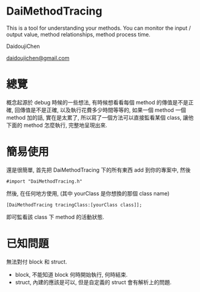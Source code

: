 DaiMethodTracing
================
This is a tool for understanding your methods. You can monitor the input / output value, method relationships, method process time.

DaidoujiChen

daidoujichen@gmail.com

總覽
================
概念起源於 debug 時候的一些想法, 有時候想看看每個 method 的傳值是不是正確, 回傳值是不是正確, 以及執行花費多少時間等等的,
如果一個 method 一個 method 加的話, 實在是太累了, 所以寫了一個方法可以直接監看某個 class, 讓他下面的 method 怎麼執行, 完整地呈現出來.

簡易使用
================
還是很簡單, 首先把 DaiMethodTracing 下的所有東西 add 到你的專案中,
然後

    #import "DaiMethodTracing.h"
    
然後, 在任何地方使用, (其中 yourClass 是你想換的那個 class name)

    [DaiMethodTracing tracingClass:[yourClass class]];
    
即可監看該 class 下 method 的活動狀態.

已知問題
================
無法對付 block 和 struct.
- block, 不能知道 block 何時開始執行, 何時結束.
- struct, 內建的應該是可以, 但是自定義的 struct 會有解析上的問題.
